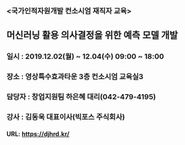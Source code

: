 ### <국가인적자원개발 컨소시엄 재직자 교육>
## 머신러닝 활용 의사결정을 위한 예측 모델 개발

### 일시 : 2019.12.02(월) ~ 12.04(수) 09:00 ~ 18:00
### 장소 : 영상특수효과타운 3층 컨소시엄 교육실3
### 담당자 : 창업지원팀 하은혜 대리(042-479-4195)
### 강사 : 김동욱 대표이사(빅포스 주식회사)

#### URL: https://djhrd.kr/
